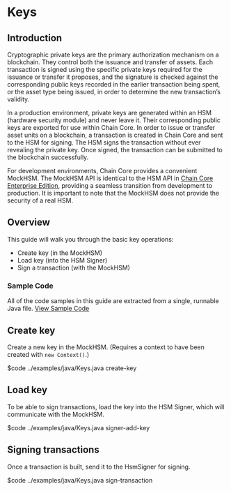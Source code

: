 # Keys

## Introduction

Cryptographic private keys are the primary authorization mechanism on a blockchain. They control both the issuance and transfer of assets. Each transaction is signed using the specific private keys required for the issuance or transfer it proposes, and the signature is checked against the corresponding public keys recorded in the earlier transaction being spent, or the asset type being issued, in order to determine the new transaction’s validity.

In a production environment, private keys are generated within an HSM (hardware security module) and never leave it. Their corresponding public keys are exported for use within Chain Core. In order to issue or transfer asset units on a blockchain, a transaction is created in Chain Core and sent to the HSM for signing. The HSM signs the transaction without ever revealing the private key. Once signed, the transaction can be submitted to the blockchain successfully.

For development environments, Chain Core provides a convenient MockHSM. The MockHSM API is identical to the HSM API in [Chain Core Enterprise Edition](https://chain.com/enterprise), providing a seamless transition from development to production. It is important to note that the MockHSM does not provide the security of a real HSM.

## Overview

This guide will walk you through the basic key operations:

* Create key (in the MockHSM)
* Load key (into the HSM Signer)
* Sign a transaction (with the MockHSM)

### Sample Code
All of the code samples in this guide are extracted from a single, runnable Java file.
<a href="../examples/java/Keys.java" class="downloadBtn btn success" target="_blank">View Sample Code</a>

## Create key

Create a new key in the MockHSM. (Requires a context to have been created with `new Context()`.)

$code ../examples/java/Keys.java create-key

## Load key

To be able to sign transactions, load the key into the HSM Signer, which will communicate with the MockHSM.

$code ../examples/java/Keys.java signer-add-key

## Signing transactions

Once a transaction is built, send it to the HsmSigner for signing.

$code ../examples/java/Keys.java sign-transaction
